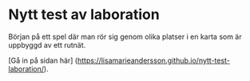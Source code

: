 # Nytt test av laboration 

Början på ett spel där man rör sig genom olika platser i en karta som är uppbyggd av ett rutnät.

[Gå in på sidan här] (https://lisamarieandersson.github.io/nytt-test-laboration/).